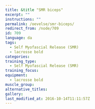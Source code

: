 ```yaml
---
title: &title "SMR biceps"
excerpt: ""
instructions: ""
permalink: /oevelse/smr-biceps/
redirect_from: /node/709
id: 709
language: da
tags:
  - Self Myofascial Release (SMR)
  - lacrosse bold
categories:
training_type: 
  - Self Myofascial Release (SMR)
training_focus: 
equipment:
  - lacrosse bold
muscle_group:
alternative_titles:
gallery:
last_modified_at: 2016-10-14T11:11:57Z
---
```



